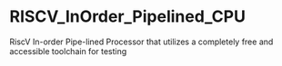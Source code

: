 # RISCV_InOrder_Pipelined_CPU
RiscV In-order Pipe-lined Processor that utilizes a completely free and accessible toolchain for testing
